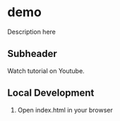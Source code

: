 # demo

Description here

## Subheader

Watch tutorial on Youtube.

## Local Development

1. Open index.html in your browser